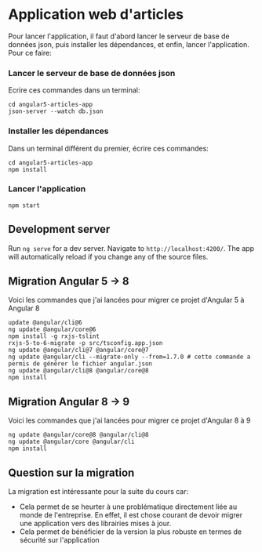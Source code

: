 # Application web d'articles

Pour lancer l'application, il faut d'abord lancer le serveur de base de données json, puis installer les dépendances, et enfin, lancer l'application.
Pour ce faire: 

### Lancer le serveur de base de données json

Ecrire ces commandes dans un terminal:

```shell script
cd angular5-articles-app
json-server --watch db.json
```

### Installer les dépendances

Dans un terminal différent du premier, écrire ces commandes:

```shell script
cd angular5-articles-app
npm install
```
### Lancer l'application
```shell script
npm start
```

## Development server

Run `ng serve` for a dev server. Navigate to `http://localhost:4200/`. The app will automatically reload if you change any of the source files.

## Migration Angular 5 -> 8

Voici les commandes que j'ai lancées pour migrer ce projet d'Angular 5 à Angular 8

```shell script
update @angular/cli@6
ng update @angular/core@6
npm install -g rxjs-tslint
rxjs-5-to-6-migrate -p src/tsconfig.app.json
ng update @angular/cli@7 @angular/core@7
ng update @angular/cli --migrate-only --from=1.7.0 # cette commande a permis de générer le fichier angular.json
ng update @angular/cli@8 @angular/core@8
npm install
```

## Migration Angular 8 -> 9

Voici les commandes que j'ai lancées pour migrer ce projet d'Angular 8 à 9

```shell script
ng update @angular/core@8 @angular/cli@8
ng update @angular/core @angular/cli
npm install
```

## Question sur la migration
La migration est intéressante pour la suite du cours car:
- Cela permet de se heurter à une problématique directement liée au monde de l'entreprise.
En effet, il est chose courant de devoir migrer une application vers des librairies mises à jour.
- Cela permet de bénéficier de la version la plus robuste en termes de sécurité sur l'application
